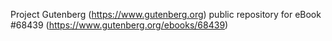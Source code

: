 Project Gutenberg (https://www.gutenberg.org) public repository for eBook #68439 (https://www.gutenberg.org/ebooks/68439)
